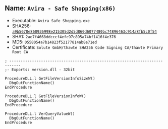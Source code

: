 ## Name: `Avira - Safe Shopping(x86)`

* Executable: `Avira Safe Shopping.exe`
* SHA256: [`a9b5678e868936998e215305d2d5d860d6077480bc74896463c914a8fb5c0f54`](https://www.hybrid-analysis.com/search?query=a9b5678e868936998e215305d2d5d860d6077480bc74896463c914a8fb5c0f54)
* SHA1: `2ae7f4668ddcccf4efc97c895a74bf1416f4e376`
* MD5: `0558054a7b14823f52177814ab8e71ed`
* Certificate: `Solute GmbH/thawte SHA256 Code Signing CA/thawte Primary Root CA`


```
; ---------------------------------------------------------------------------
;- Exports: version.dll - 32bit

ProcedureDLL.l GetFileVersionInfoSizeW()
  DbgOutFunctionName()
EndProcedure

ProcedureDLL.l GetFileVersionInfoW()
  DbgOutFunctionName()
EndProcedure

ProcedureDLL.l VerQueryValueW()
  DbgOutFunctionName()
EndProcedure
```